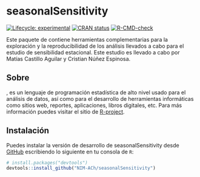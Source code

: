
<!-- README.md is generated from README.Rmd. Please edit that file -->

# seasonalSensitivity

<!-- badges: start -->

[![Lifecycle:
experimental](https://img.shields.io/badge/lifecycle-experimental-orange.svg)](https://lifecycle.r-lib.org/articles/stages.html#experimental)
[![CRAN
status](https://www.r-pkg.org/badges/version/seasonalSensitivity)](https://CRAN.R-project.org/package=seasonalSensitivity)
[![R-CMD-check](https://github.com/NIM-ACh/seasonalSensitivity/workflows/R-CMD-check/badge.svg)](https://github.com/NIM-ACh/seasonalSensitivity/actions)
<!-- badges: end -->

Este paquete de <i class="fab fa-r-project"></i> contiene herramientas
complementarias para la exploración y la reproducibilidad de los
análisis llevados a cabo para el estudio de sensibilidad estacional.
Este estudio es llevado a cabo por Matías Castillo Aguilar y Cristian
Núñez Espinosa.

## Sobre <i class="fab fa-r-project"></i>

<i class="fab fa-r-project"></i>, es un lenguaje de programación
estadística de alto nivel usado para el análisis de datos, así como para
el desarrollo de herramientas informáticas como sitios web, reportes,
aplicaciones, libros digitales, etc. Para más información puedes visitar
el sitio de [R-project](https://www.r-project.org/about.html).

## Instalación

Puedes instalar la versión de desarrollo de seasonalSensitivity desde
[GitHub](https://github.com/) escribiendo lo siguiente en tu consola de
`R`:

``` r
# install.packages("devtools")
devtools::install_github("NIM-ACh/seasonalSensitivity")
```
